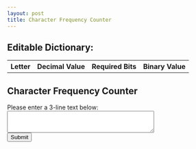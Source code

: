 ```yaml
---
layout: post
title: Character Frequency Counter
---
```


<!-- HTML for Editable Dictionary -->
<h2>Editable Dictionary:</h2>
<table id="editableDictionary">
  <tr>
    <th>Letter</th>
    <th>Decimal Value</th>
    <th>Required Bits</th>
    <th>Binary Value</th>
  </tr>
</table>

<!-- HTML for Character Frequency Counter -->
<h2>Character Frequency Counter</h2>
Please enter a 3-line text below:

<form id="charFrequencyForm">
  <textarea name="user_text" rows="3" cols="40"></textarea>
  <br>
  <input type="submit" value="Submit">
</form>

<div id="charFrequencyResult" style="display: none;">
  <h2>You Entered:</h2>
  <p id="enteredText"></p>

  <h2>Character Frequency:</h2>
  <div id="sortOptions">
    <label for="sortType">Sort by:</label>
    <select id="sortType">
      <option value="appearance">Appearance (Original Order)</option>
      <option value="frequencyAsc">Frequency (Ascending)</option>
      <option value="frequencyDesc">Frequency (Descending)</option>
    </select>
  </div>
  <table id="charFrequencyTable">
    <tr>
      <th>Character</th>
      <th>Frequency</th>
      <th>Required Bits</th>
    </tr>
  </table>
</div>

<!-- JavaScript for Character Frequency Counter -->
<script>

  var defaultPlacementData = [
    { letter: "a", decimal: 0, bits: 1, binary: "0" },
    { letter: "b", decimal: 1, bits: 1, binary: "1" },
    { letter: "c", decimal: 2, bits: 2, binary: "10" },
    { letter: "d", decimal: 3, bits: 2, binary: "11" },
    { letter: "e", decimal: 4, bits: 3, binary: "100" },
    { letter: "f", decimal: 5, bits: 3, binary: "101" },
    { letter: "g", decimal: 6, bits: 3, binary: "110" },
    { letter: "h", decimal: 7, bits: 3, binary: "111" },
    { letter: "i", decimal: 8, bits: 4, binary: "1000" },
    { letter: "j", decimal: 9, bits: 4, binary: "1001" },
    { letter: "k", decimal: 10, bits: 4, binary: "1010" },
    { letter: "l", decimal: 11, bits: 4, binary: "1011" },
    { letter: "m", decimal: 12, bits: 4, binary: "1100" },
    { letter: "n", decimal: 13, bits: 4, binary: "1101" },
    { letter: "o", decimal: 14, bits: 4, binary: "1110" },
    { letter: "p", decimal: 15, bits: 4, binary: "1111" },
    { letter: "q", decimal: 16, bits: 5, binary: "10000" },
    { letter: "r", decimal: 17, bits: 5, binary: "10001" },
    { letter: "s", decimal: 18, bits: 5, binary: "10010" },
    { letter: "t", decimal: 19, bits: 5, binary: "10011" },
    { letter: "u", decimal: 20, bits: 5, binary: "10100" },
    { letter: "v", decimal: 21, bits: 5, binary: "10101" },
    { letter: "w", decimal: 22, bits: 5, binary: "10110" },
    { letter: "x", decimal: 23, bits: 5, binary: "10111" },
    { letter: "y", decimal: 24, bits: 5, binary: "11000" },
    { letter: "z", decimal: 25, bits: 5, binary: "11001" },
  ];

  // Function to populate the editable dictionary
  function populateEditableDictionary() {
    var editableDictionary = document.getElementById("editableDictionary");

    for (var i = 0; i < defaultPlacementData.length; i++) {
      var row = editableDictionary.insertRow(-1);
      var cell1 = row.insertCell(0);
      var cell2 = row.insertCell(1);
      var cell3 = row.insertCell(2);
      var cell4 = row.insertCell(3);
      cell1.innerHTML = `<div class='draggable' draggable='true'>${defaultPlacementData[i].letter}</div>`;
      cell2.textContent = defaultPlacementData[i].decimal;
      cell3.textContent = defaultPlacementData[i].bits;
      cell4.textContent = defaultPlacementData[i].binary;
    }
  }

  // Call the function to populate the editable dictionary
  populateEditableDictionary();

  var dragSrcEl = null;

  function handleDragStart(e) {
    dragSrcEl = this;
    e.dataTransfer.effectAllowed = 'move';
    e.dataTransfer.setData('text/html', this.innerHTML);
  }

  function handleDragOver(e) {
    if (e.preventDefault) {
      e.preventDefault(); // Necessary to allow drop
    }
    e.dataTransfer.dropEffect = 'move';
    return false;
  }

  function handleDragEnter(e) {
    this.classList.add('over');
  }

  function handleDragLeave(e) {
    this.classList.remove('over');
  }

  function handleDrop(e) {
    if (e.stopPropagation) {
      e.stopPropagation(); // Stops some browsers from redirecting.
    }

    if (dragSrcEl != this) {
      dragSrcEl.innerHTML = this.innerHTML;
      this.innerHTML = e.dataTransfer.getData('text/html');
    }

    return false;
  }

  function handleDragEnd(e) {
    var draggableDivs = document.querySelectorAll('.draggable');
    draggableDivs.forEach(function (div) {
      div.classList.remove('over');
    });
  }

  var draggableDivs = document.querySelectorAll('.draggable');
  draggableDivs.forEach(function (div) {
    div.addEventListener('dragstart', handleDragStart, false);
    div.addEventListener('dragenter', handleDragEnter, false);
    div.addEventListener('dragover', handleDragOver, false);
    div.addEventListener('dragleave', handleDragLeave, false);
    div.addEventListener('drop', handleDrop, false);
    div.addEventListener('dragend', handleDragEnd, false);
  });

  // Touch Event Handlers
  function handleTouchStart(e) {
    dragSrcEl = this;
    e.dataTransfer.effectAllowed = 'move';
    e.dataTransfer.setData('text/html', this.innerHTML);
  }

  function handleTouchMove(e) {
    e.preventDefault();
  }

  function handleTouchEnd(e) {
    if (dragSrcEl != this) {
      dragSrcEl.innerHTML = this.innerHTML;
      this.innerHTML = e.dataTransfer.getData('text/html');
    }
  }

  // Attach Touch Event Listeners
  draggableDivs.forEach(function (div) {
    div.setAttribute('draggable', 'true');
    div.addEventListener('mousedown', handleDragStart, false); // Mouse Event
    div.addEventListener('touchstart', handleTouchStart, false); // Touch Event
    div.addEventListener('touchmove', handleTouchMove, false); // Touch Event
    div.addEventListener('touchend', handleTouchEnd, false); // Touch Event
  });

  document.getElementById("charFrequencyForm").addEventListener("submit", function (event) {
    event.preventDefault(); // Prevent the form from submitting and reloading the page

    var userText = document.querySelector("[name='user_text']").value;
    var formattedUserText = userText.replace(/\n/g, "<br>"); // Replace newline characters with <br> tags
    document.getElementById("enteredText").innerHTML = formattedUserText;

    var cleanedText = userText.replace(/[^a-zA-Z]/g, ""); // Remove non-alphabet characters
    var charCount = {};

    for (var i = 0; i < cleanedText.length; i++) {
      var char = cleanedText[i];
      if (!charCount[char]) {
        charCount[char] = 1;
      } else {
        charCount[char]++;
      }
    }

    function findRowTextByLetter(letter) {
      var editableDictionary = document.getElementById("editableDictionary");
      var rows = editableDictionary.rows;

      for (var i = 1; i < rows.length; i++) {
        var currentLetter = rows[i].cells[0].textContent.trim();
        if (currentLetter === letter) {
          // Create an array to hold cell text content
          var rowText = [];
          rowText.push(rows[i].cells[2].textContent.trim());

          // Join the cell text content with a separator (e.g., space)
          return rowText.join(' ');
        }
      }

      // If the letter is not found, return null
      return null;
    }

    var charFrequencyTable = document.getElementById("charFrequencyTable");
    charFrequencyTable.innerHTML = "<tr><th>Character</th><th>Frequency</th><th>Required Bits</th></tr>"; // Clear and set column headers

    for (var char in charCount) {
      var row = charFrequencyTable.insertRow(-1);
      var cell1 = row.insertCell(0);
      var cell2 = row.insertCell(1);
      var cell3 = row.insertCell(2);
      cell1.textContent = char;
      cell2.textContent = charCount[char];
      cell3.textContent = findRowTextByLetter(char);
    }

    // Show the result container
    document.getElementById("charFrequencyResult").style.display = "block";

    // Sort the table based on the selected option
    var sortType = document.getElementById("sortType").value;
    sortTable(charFrequencyTable, sortType);
  });

  function sortTable(table, sortType) {
    var rows, switching, i, x, y, shouldSwitch;
    switching = true;
    while (switching) {
      switching = false;
      rows = table.rows;
      for (i = 1; i < rows.length - 1; i++) {
        shouldSwitch = false;
        x = rows[i].getElementsByTagName("TD")[0];
        y = rows[i + 1].getElementsByTagName("TD")[0];
        switch (sortType) {
          case "appearance":
            if (x.innerHTML.toLowerCase() > y.innerHTML.toLowerCase()) {
              shouldSwitch = true;
            }
            break;
          case "frequencyAsc":
            if (parseInt(x.nextElementSibling.innerHTML) > parseInt(y.nextElementSibling.innerHTML)) {
              shouldSwitch = true;
            }
            break;
          case "frequencyDesc":
            if (parseInt(x.nextElementSibling.innerHTML) < parseInt(y.nextElementSibling.innerHTML)) {
              shouldSwitch = true;
            }
            break;
        }
        if (shouldSwitch) {
          rows[i].parentNode.insertBefore(rows[i + 1], rows[i]);
          switching = true;
        }
      }
    }
  }

  // Listen for changes to the sort type select element
  document.getElementById("sortType").addEventListener("change", function () {
    var charFrequencyTable = document.getElementById("charFrequencyTable");
    var sortType = document.getElementById("sortType").value;
    sortTable(charFrequencyTable, sortType);
  });

</script>

<style>
  .draggable {
    width: 30px;
    height: 30px;
    background-color: #f2f2f2;
    text-align: center;
    font-size: 20px;
    font-weight: bold;
    cursor: move;
    user-select: none;
  }

  #editableDictionary th {
    text-align: center;
  }
</style>
